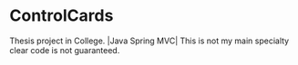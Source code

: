 # ControlCards
Thesis project in College. |Java Spring MVC| This is not my main specialty clear code is not guaranteed.
